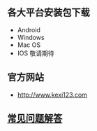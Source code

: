 ## 各大平台安装包下载
-  Android
-  Windows
-  Mac OS
-  IOS    敬请期待
## 官方网站
-  http://www.kexi123.com
## <a href="https://github.com/guowaissr/kexi/wiki">常见问题解答</a>
